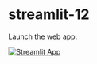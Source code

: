 # streamlit-12

Launch the web app:

[![Streamlit App](https://static.streamlit.io/badges/streamlit_badge_black_white.svg)](https://share.streamlit.io/htortosa/crypto-app-price/main/crypto-price-app.py)
